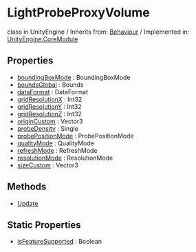 # LightProbeProxyVolume
class in UnityEngine
 / Inherits from: <a href="https://docs.unity3d.com/6000.0/Documentation/ScriptReference/Behaviour.html">Behaviour</a> / Implemented in: <a href="https://docs.unity3d.com/6000.0/Documentation/ScriptReference/UnityEngine.CoreModule.html">UnityEngine.CoreModule</a>
## Properties
- <a href="https://docs.unity3d.com/6000.0/Documentation/ScriptReference/LightProbeProxyVolume-boundingBoxMode.html">boundingBoxMode</a> : BoundingBoxMode
- <a href="https://docs.unity3d.com/6000.0/Documentation/ScriptReference/LightProbeProxyVolume-boundsGlobal.html">boundsGlobal</a> : Bounds
- <a href="https://docs.unity3d.com/6000.0/Documentation/ScriptReference/LightProbeProxyVolume-dataFormat.html">dataFormat</a> : DataFormat
- <a href="https://docs.unity3d.com/6000.0/Documentation/ScriptReference/LightProbeProxyVolume-gridResolutionX.html">gridResolutionX</a> : Int32
- <a href="https://docs.unity3d.com/6000.0/Documentation/ScriptReference/LightProbeProxyVolume-gridResolutionY.html">gridResolutionY</a> : Int32
- <a href="https://docs.unity3d.com/6000.0/Documentation/ScriptReference/LightProbeProxyVolume-gridResolutionZ.html">gridResolutionZ</a> : Int32
- <a href="https://docs.unity3d.com/6000.0/Documentation/ScriptReference/LightProbeProxyVolume-originCustom.html">originCustom</a> : Vector3
- <a href="https://docs.unity3d.com/6000.0/Documentation/ScriptReference/LightProbeProxyVolume-probeDensity.html">probeDensity</a> : Single
- <a href="https://docs.unity3d.com/6000.0/Documentation/ScriptReference/LightProbeProxyVolume-probePositionMode.html">probePositionMode</a> : ProbePositionMode
- <a href="https://docs.unity3d.com/6000.0/Documentation/ScriptReference/LightProbeProxyVolume-qualityMode.html">qualityMode</a> : QualityMode
- <a href="https://docs.unity3d.com/6000.0/Documentation/ScriptReference/LightProbeProxyVolume-refreshMode.html">refreshMode</a> : RefreshMode
- <a href="https://docs.unity3d.com/6000.0/Documentation/ScriptReference/LightProbeProxyVolume-resolutionMode.html">resolutionMode</a> : ResolutionMode
- <a href="https://docs.unity3d.com/6000.0/Documentation/ScriptReference/LightProbeProxyVolume-sizeCustom.html">sizeCustom</a> : Vector3
## Methods
- <a href="https://docs.unity3d.com/6000.0/Documentation/ScriptReference/LightProbeProxyVolume.Update.html">Update</a>
## Static Properties
- <a href="https://docs.unity3d.com/6000.0/Documentation/ScriptReference/LightProbeProxyVolume-isFeatureSupported.html">isFeatureSupported</a> : Boolean
